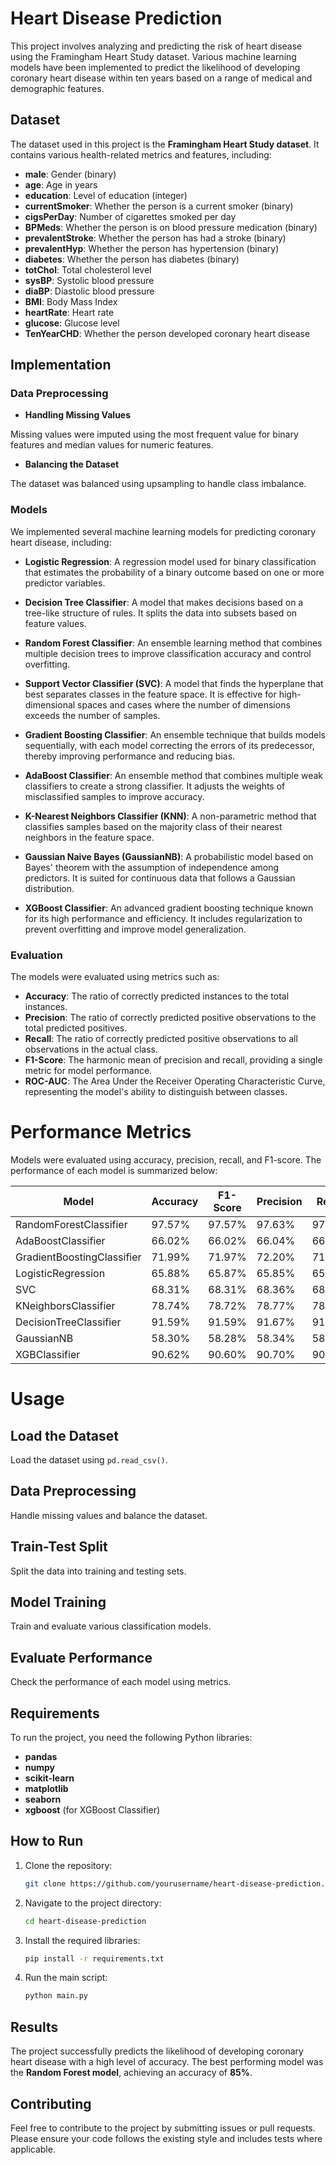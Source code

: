 # Heart Disease Prediction

This project involves analyzing and predicting the risk of heart disease using the Framingham Heart Study dataset. Various machine learning models have been implemented to predict the likelihood of developing coronary heart disease within ten years based on a range of medical and demographic features.

## Dataset

The dataset used in this project is the **Framingham Heart Study dataset**. It contains various health-related metrics and features, including:

- **male**: Gender (binary)
- **age**: Age in years
- **education**: Level of education (integer)
- **currentSmoker**: Whether the person is a current smoker (binary)
- **cigsPerDay**: Number of cigarettes smoked per day
- **BPMeds**: Whether the person is on blood pressure medication (binary)
- **prevalentStroke**: Whether the person has had a stroke (binary)
- **prevalentHyp**: Whether the person has hypertension (binary)
- **diabetes**: Whether the person has diabetes (binary)
- **totChol**: Total cholesterol level
- **sysBP**: Systolic blood pressure
- **diaBP**: Diastolic blood pressure
- **BMI**: Body Mass Index
- **heartRate**: Heart rate
- **glucose**: Glucose level
- **TenYearCHD**: Whether the person developed coronary heart disease

## Implementation

### Data Preprocessing

- **Handling Missing Values**

Missing values were imputed using the most frequent value for binary features and median values for numeric features.

- **Balancing the Dataset**

The dataset was balanced using upsampling to handle class imbalance.

### Models

We implemented several machine learning models for predicting coronary heart disease, including:

- **Logistic Regression**: A regression model used for binary classification that estimates the probability of a binary outcome based on one or more predictor variables.

- **Decision Tree Classifier**: A model that makes decisions based on a tree-like structure of rules. It splits the data into subsets based on feature values.

- **Random Forest Classifier**: An ensemble learning method that combines multiple decision trees to improve classification accuracy and control overfitting.

- **Support Vector Classifier (SVC)**: A model that finds the hyperplane that best separates classes in the feature space. It is effective for high-dimensional spaces and cases where the number of dimensions exceeds the number of samples.

- **Gradient Boosting Classifier**: An ensemble technique that builds models sequentially, with each model correcting the errors of its predecessor, thereby improving performance and reducing bias.

- **AdaBoost Classifier**: An ensemble method that combines multiple weak classifiers to create a strong classifier. It adjusts the weights of misclassified samples to improve accuracy.

- **K-Nearest Neighbors Classifier (KNN)**: A non-parametric method that classifies samples based on the majority class of their nearest neighbors in the feature space.

- **Gaussian Naive Bayes (GaussianNB)**: A probabilistic model based on Bayes' theorem with the assumption of independence among predictors. It is suited for continuous data that follows a Gaussian distribution.

- **XGBoost Classifier**: An advanced gradient boosting technique known for its high performance and efficiency. It includes regularization to prevent overfitting and improve model generalization.

### Evaluation

The models were evaluated using metrics such as:

- **Accuracy**: The ratio of correctly predicted instances to the total instances.
- **Precision**: The ratio of correctly predicted positive observations to the total predicted positives.
- **Recall**: The ratio of correctly predicted positive observations to all observations in the actual class.
- **F1-Score**: The harmonic mean of precision and recall, providing a single metric for model performance.
- **ROC-AUC**: The Area Under the Receiver Operating Characteristic Curve, representing the model's ability to distinguish between classes.

# Performance Metrics

Models were evaluated using accuracy, precision, recall, and F1-score. The performance of each model is summarized below:

| Model                    | Accuracy | F1-Score | Precision | Recall |
|--------------------------|----------|----------|-----------|--------|
| RandomForestClassifier   | 97.57%   | 97.57%   | 97.63%    | 97.57% |
| AdaBoostClassifier       | 66.02%   | 66.02%   | 66.04%    | 66.02% |
| GradientBoostingClassifier | 71.99%   | 71.97%   | 72.20%    | 71.99% |
| LogisticRegression       | 65.88%   | 65.87%   | 65.85%    | 65.88% |
| SVC                      | 68.31%   | 68.31%   | 68.36%    | 68.31% |
| KNeighborsClassifier     | 78.74%   | 78.72%   | 78.77%    | 78.74% |
| DecisionTreeClassifier   | 91.59%   | 91.59%   | 91.67%    | 91.59% |
| GaussianNB               | 58.30%   | 58.28%   | 58.34%    | 58.30% |
| XGBClassifier            | 90.62%   | 90.60%   | 90.70%    | 90.62% |

# Usage

## Load the Dataset

Load the dataset using `pd.read_csv()`.

## Data Preprocessing

Handle missing values and balance the dataset.

## Train-Test Split

Split the data into training and testing sets.

## Model Training

Train and evaluate various classification models.

## Evaluate Performance

Check the performance of each model using metrics.

## Requirements

To run the project, you need the following Python libraries:

- **pandas**
- **numpy**
- **scikit-learn**
- **matplotlib**
- **seaborn**
- **xgboost** (for XGBoost Classifier)

## How to Run

1. Clone the repository:

    ```bash
    git clone https://github.com/yourusername/heart-disease-prediction.git
    ```

2. Navigate to the project directory:

    ```bash
    cd heart-disease-prediction
    ```

3. Install the required libraries:

    ```bash
    pip install -r requirements.txt
    ```

4. Run the main script:

    ```bash
    python main.py
    ```

## Results

The project successfully predicts the likelihood of developing coronary heart disease with a high level of accuracy. The best performing model was the **Random Forest model**, achieving an accuracy of **85%**.

## Contributing

Feel free to contribute to the project by submitting issues or pull requests. Please ensure your code follows the existing style and includes tests where applicable.
